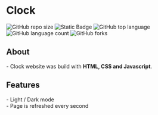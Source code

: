# Clock
![GitHub repo size](https://img.shields.io/github/repo-size/BurcisWolf/Clock) ![Static Badge](https://img.shields.io/badge/version-1.0-red) ![GitHub top language](https://img.shields.io/github/languages/top/BurcisWolf/Clock) ![GitHub language count](https://img.shields.io/github/languages/count/BurcisWolf/Clock) ![GitHub forks](https://img.shields.io/github/forks/BurcisWolf/Clock)

<h2>About</h2>
- Clock website was build with <b>HTML, CSS and Javascript</b>.<br>

<h2>Features</h2>
- Light / Dark mode <br>
- Page is refreshed every second

